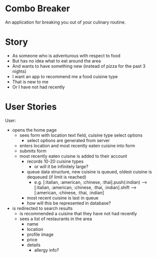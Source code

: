 # Combo Breaker

An application for breaking you out of your culinary routine.

# Story

- As someone who is adventurous with respect to food
- But has no idea what to eat around the area
- And wants to have something new (instead of pizza for the past 3 nights)
- I want an app to recommend me a food cuisine type
- That is new to me
- Or I have not had recently

# User Stories

User:

  - opens the home page
    - sees form with location text field, cuisine type select options
      - select options are generated from server
    - enters location and most recently eaten cuisine into form
    - submits form
    - most recently eaten cuisine is added to their account
      - records 10-20 cuisine types
        - or will it be infinitely large?
      - queue data structure, new cuisine is queued, oldest cuisine is dequeued (if limit is reached)
        - e.g. [:italian, :american, :chinese, :thai].push(:indian) --> [:italian, :american, :chinese, :thai, :indian].shift --> [:american, :chinese, :thai, :indian]
      - most recent cuisine is last in queue
      - how will this be represented in database?
  - is redirected to search results
    - is recommended a cuisine that they have not had recently
    - sees a list of restaurants in the area
      - name
      - location
      - profile image
      - price
      - details
        - allergy info?